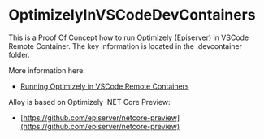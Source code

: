 # OptimizelyInVSCodeDevContainers

This is a Proof Of Concept how to run Optimizely (Episerver) in VSCode Remote Container. The key information is located in the .devcontainer folder.

More information here:

* [Running Optimizely in VSCode Remote Containers](optimizely/2021/07/04/running-optimizely-in-devcontainer.html)

Alloy is based on Optimizely .NET Core Preview:

* [https://github.com/episerver/netcore-preview](https://github.com/episerver/netcore-preview)

